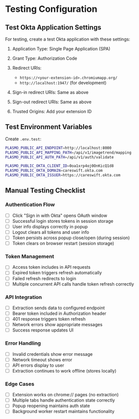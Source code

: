 # Testing Configuration

## Test Okta Application Settings

For testing, create a test Okta application with these settings:

1. Application Type: Single Page Application (SPA)
2. Grant Type: Authorization Code
3. Redirect URIs:
   - `https://<your-extension-id>.chromiumapp.org/`
   - `http://localhost:1947/` (for development)

4. Sign-in redirect URIs: Same as above
5. Sign-out redirect URIs: Same as above
6. Trusted Origins: Add your extension ID

## Test Environment Variables

Create `.env.test`:
```bash
PLASMO_PUBLIC_API_ENDPOINT=http://localhost:8000
PLASMO_PUBLIC_API_MAPPING_PATH=/api/v1/imagetrend/mapping
PLASMO_PUBLIC_API_AUTH_PATH=/api/v1/auth/validate

PLASMO_PUBLIC_OKTA_CLIENT_ID=0oa1xrp4oj0OnKicQ1d8
PLASMO_PUBLIC_OKTA_DOMAIN=careswift.okta.com
PLASMO_PUBLIC_OKTA_ISSUER=https://careswift.okta.com
```

## Manual Testing Checklist

### Authentication Flow
- [ ] Click "Sign in with Okta" opens OAuth window
- [ ] Successful login stores tokens in session storage
- [ ] User info displays correctly in popup
- [ ] Logout clears all tokens and user info
- [ ] Token persists across popup close/open (during session)
- [ ] Token clears on browser restart (session storage)

### Token Management
- [ ] Access token includes in API requests
- [ ] Expired token triggers refresh automatically
- [ ] Failed refresh redirects to login
- [ ] Multiple concurrent API calls handle token refresh correctly

### API Integration
- [ ] Extraction sends data to configured endpoint
- [ ] Bearer token included in Authorization header
- [ ] 401 response triggers token refresh
- [ ] Network errors show appropriate messages
- [ ] Success response updates UI

### Error Handling
- [ ] Invalid credentials show error message
- [ ] Network timeout shows error
- [ ] API errors display to user
- [ ] Extraction continues to work offline (stores locally)

### Edge Cases
- [ ] Extension works on chrome:// pages (no extraction)
- [ ] Multiple tabs handle authentication state correctly
- [ ] Popup reopening maintains auth state
- [ ] Background worker restart maintains functionality